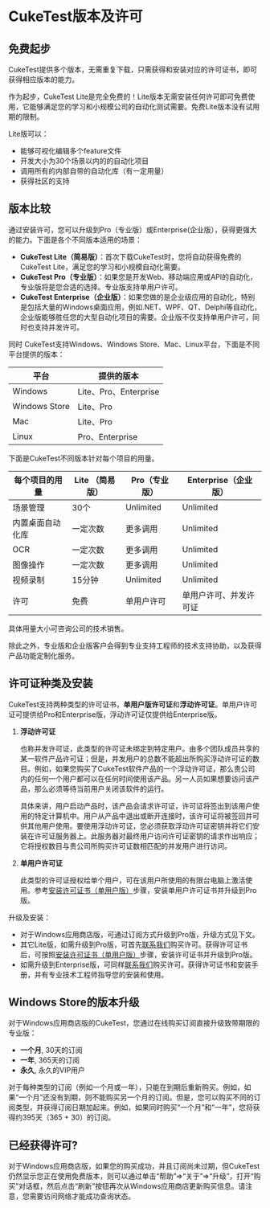 # CukeTest版本及许可

<a id="free"></a>

## 免费起步

CukeTest提供多个版本，无需重复下载，只需获得和安装对应的许可证书，即可获得相应版本的能力。

作为起步，CukeTest Lite是完全免费的！Lite版本无需安装任何许可即可免费使用，它能够满足您的学习和小规模公司的自动化测试需要。免费Lite版本没有试用期的限制。

Lite版可以：

* 能够可视化编辑多个feature文件
* 开发大小为30个场景以内的的自动化项目
* 调用所有的内部自带的自动化库（有一定用量）
* 获得社区的支持

<a id="vip"></a>

## 版本比较

通过安装许可，您可以升级到Pro（专业版）或Enterprise(企业版），获得更强大的能力。下面是各个不同版本适用的场景：

* **CukeTest Lite（简易版）**：首次下载CukeTest时，您将自动获得免费的CukeTest Lite，满足您的学习和小规模自动化需要。
* **CukeTest Pro（专业版）**：如果您是开发Web、移动端应用或API的自动化，专业版将是您合适的选择。专业版支持单用户许可。
* **CukeTest Enterprise（企业版）**：如果您做的是企业级应用的自动化，特别是包括大量的Windows桌面应用，例如.NET、WPF、QT、Delphi等自动化，企业版能够胜任您的大型自动化项目的需要。企业版不仅支持单用户许可，同时也支持并发许可。

同时 CukeTest支持Windows、Windows Store、Mac、Linux平台，下面是不同平台提供的版本：

平台 | 提供的版本
--- | ---
Windows | Lite、Pro、Enterprise
Windows Store | Lite、Pro
Mac | Lite、Pro
Linux | Pro、Enterprise


下面是CukeTest不同版本针对每个项目的用量。

每个项目的用量  | Lite （简易版）| Pro（专业版） | Enterprise（企业版）
---|---|---|---
场景管理 | 30个 | Unlimited | Unlimited
内置桌面自动化库  |  一定次数 | 更多调用 | Unlimited
OCR  | 一定次数 | 更多调用 | Unlimited
图像操作 | 一定次数 | 更多调用 | Unlimited
视频录制 | 15分钟 | Unlimited | Unlimited
许可 | 免费 | 单用户许可 | 单用户许可、并发许可证

具体用量大小可咨询公司的技术销售。

除此之外，专业版和企业版客户会得到专业支持工程师的技术支持协助，以及获得产品功能定制化服务。

## 许可证种类及安装

CukeTest支持两种类型的许可证书，**单用户版许可证**和**浮动许可证**。单用户许可证可提供给Pro和Enterprise版，浮动许可证仅提供给Enterprise版。

1. **浮动许可证**

   也称并发许可证，此类型的许可证未绑定到特定用户。由多个团队成员共享的某一软件产品许可证；但是，并发用户的总数不能超出所购买浮动许可证的数目。例如，如果您购买了CukeTest软件产品的一个浮动许可证，那么贵公司内的任何一个用户都可以在任何时间使用该产品。另一人员如果想要访问该产品，那么必须等待当前用户关闭该软件的运行。

   具体来讲，用户启动产品时，该产品会请求许可证，许可证将签出到该用户使用的特定计算机中。用户从产品中退出或断开连接时，该许可证将被签回并可供其他用户使用。要使用浮动许可证，您必须获取浮动许可证密钥并将它们安装在许可证服务器上。此服务器对最终用户访问许可证密钥的请求作出响应；它将授权数目与贵公司所购买许可证数相匹配的并发用户进行访问。

2. **单用户许可证**

   此类型的许可证授权给单个用户，可在该用户所使用的有限台电脑上激活使用。参考[安装许可证书（单用户版）](/misc/license_install.md)步骤，安装单用户许可证书并升级到Pro版。


升级及安装：

   * 对于Windows应用商店版，可通过订阅方式升级到Pro版，升级方式见下文。
   * 其它Lite版，如需升级到Pro版，可首先[联系我们](http://www.leanpro.cn/contactus)购买许可。获得许可证书后，可按照[安装许可证书（单用户版）](/misc/license_install.md)步骤，安装许可证书并升级到Pro版。
   * 如需升级到Enterprise版，可同样[联系我们](http://www.leanpro.cn/contactus)购买许可。获得许可证书和安装手册，并有专业技术工程师指导您的安装和使用。


## Windows Store的版本升级

对于Windows应用商店版的CukeTest，您通过在线购买订阅直接升级致带期限的专业版：

* **一个月**, 30天的订阅
* **一年**, 365天的订阅
* **永久**, 永久的VIP用户

对于每种类型的订阅（例如一个月或一年），只能在到期后重新购买。例如，如果“一个月”还没有到期，则不能购买另一个月的订阅。但是，您可以购买不同的订阅类型，并获得订阅日期加起来。例如，如果同时购买“一个月”和“一年”，您将获得约395天（365 + 30）的订阅。


## 已经获得许可? <a id="already_upgraded"></a>

对于Windows应用商店版，如果您的购买成功，并且订阅尚未过期，但CukeTest仍然显示您正在使用免费版本，则可以通过单击“帮助”=>“关于”=>“升级”，打开“购买”对话框，然后点击“刷新”按钮再次从Windows应用商店更新购买信息。请注意，您需要访问网络才能成功查询状态。 